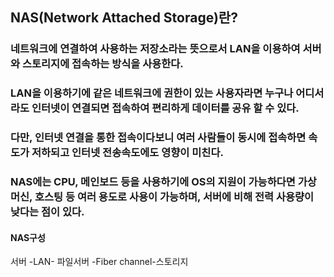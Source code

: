 ## NAS(Network Attached Storage)란?
### 네트워크에 연결하여 사용하는 저장소라는 뜻으로서 LAN을 이용하여 서버와 스토리지에 접속하는 방식을 사용한다.
### LAN을 이용하기에 같은 네트워크에 권한이 있는 사용자라면 누구나 어디서라도 인터넷이 연결되면 접속하여 편리하게 데이터를 공유 할 수 있다.
### 다만, 인터넷 연결을 통한 접속이다보니 여러 사람들이 동시에 접속하면 속도가 저하되고 인터넷 전송속도에도 영향이 미친다.
### NAS에는 CPU, 메인보드 등을 사용하기에 OS의 지원이 가능하다면 가상머신, 호스팅 등 여러 용도로 사용이 가능하며, 서버에 비해 전력 사용량이 낮다는 점이 있다.

#### NAS구성
서버 -LAN- 파일서버 -Fiber channel-스토리지
